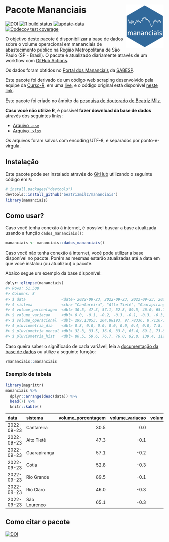 
<!-- README.md is generated from README.Rmd. Please edit that file -->

# Pacote Mananciais <img src="man/figures/hexlogo.png" align="right" width = "120px"/>

<!-- badges: start -->

[![DOI](https://zenodo.org/badge/DOI/10.5281/zenodo.4733056.svg)](https://doi.org/10.5281/zenodo.4733056)
[![R build
status](https://github.com/beatrizmilz/mananciais/workflows/R-CMD-check/badge.svg)](https://github.com/beatrizmilz/mananciais/actions)
[![update-data](https://github.com/beatrizmilz/mananciais/actions/workflows/2-update_data.yaml/badge.svg)](https://github.com/beatrizmilz/mananciais/actions/workflows/2-update_data.yaml)
[![Codecov test
coverage](https://codecov.io/gh/beatrizmilz/mananciais/branch/master/graph/badge.svg)](https://codecov.io/gh/beatrizmilz/mananciais?branch=master)
<!-- badges: end -->

O objetivo deste pacote é disponibilizar a base de dados sobre o volume
operacional em mananciais de abastecimento público na Região
Metropolitana de São Paulo (SP - Brasil). O pacote é atualizado
diariamente através de um workflow com [GitHub
Actions](https://github.com/beatrizmilz/mananciais/actions).

Os dados foram obtidos no [Portal dos
Mananciais](http://mananciais.sabesp.com.br/Situacao) da
[SABESP](http://site.sabesp.com.br/site/Default.aspx).

Este pacote foi derivado de um código web scraping desenvolvido pela
equipe da [Curso-R](https://www.curso-r.com/), em uma
[live](https://youtu.be/jvZIxrMmOcQ), e o código original está
disponível [neste
link](https://github.com/curso-r/lives/blob/master/drafts/20200730_scraper_sabesp.R).

Este pacote foi criado no âmbito da [pesquisa de doutorado de Beatriz
Milz](https://beatrizmilz.github.io/tese/).

**Caso você não utilize R**, é possível **fazer download da base de
dados** através dos seguintes links:

-   [Arquivo
    `.csv`](https://github.com/beatrizmilz/mananciais/raw/master/inst/extdata/mananciais.csv)
-   [Arquivo
    `.xlsx`](https://github.com/beatrizmilz/mananciais/blob/master/inst/extdata/mananciais.xlsx?raw=true)

Os arquivos foram salvos com encoding UTF-8, e separados por
ponto-e-vírgula.

## Instalação

Este pacote pode ser instalado através do [GitHub](https://github.com/)
utilizando o seguinte código em `R`:

``` r
# install.packages("devtools")
devtools::install_github("beatrizmilz/mananciais")
library(mananciais)
```

## Como usar?

Caso você tenha conexão à internet, é possível buscar a base atualizada
usando a função `dados_mananciais()`:

``` r
mananciais <- mananciais::dados_mananciais() 
```

Caso você não tenha conexão à internet, você pode utilizar a base
disponível no pacote. Porém as mesmas estarão atualizadas até a data em
que você instalou (ou atualizou) o pacote.

Abaixo segue um exemplo da base disponível:

``` r
dplyr::glimpse(mananciais)
#> Rows: 51,508
#> Columns: 8
#> $ data                <date> 2022-09-23, 2022-09-23, 2022-09-23, 2022-09-23, 2…
#> $ sistema             <chr> "Cantareira", "Alto Tietê", "Guarapiranga", "Cotia…
#> $ volume_porcentagem  <dbl> 30.5, 47.3, 57.1, 52.8, 89.5, 46.0, 65.1, 30.5, 47…
#> $ volume_variacao     <dbl> 0.0, -0.1, -0.2, -0.3, -0.1, -0.3, -0.3, -0.1, -0.…
#> $ volume_operacional  <dbl> 299.13853, 264.88193, 97.78336, 8.71167, 100.37407…
#> $ pluviometria_dia    <dbl> 0.8, 0.0, 0.0, 0.0, 0.0, 0.4, 0.0, 7.8, 4.9, 3.6, …
#> $ pluviometria_mensal <dbl> 32.3, 33.5, 36.6, 33.8, 65.4, 69.2, 73.8, 31.5, 33…
#> $ pluviometria_hist   <dbl> 80.5, 59.6, 76.7, 76.0, 92.8, 139.4, 112.5, 80.5, …
```

Caso queira saber o significado de cada variável, leia a [documentação
da base de
dados](https://beatrizmilz.github.io/mananciais/reference/mananciais.html)
ou utilize a seguinte função:

``` r
?mananciais::mananciais
```

### Exemplo de tabela

``` r
library(magrittr)
mananciais %>% 
  dplyr::arrange(desc(data)) %>% 
  head(7) %>%
  knitr::kable()
```

| data       | sistema      | volume_porcentagem | volume_variacao | volume_operacional | pluviometria_dia | pluviometria_mensal | pluviometria_hist |
|:-----------|:-------------|-------------------:|----------------:|-------------------:|-----------------:|--------------------:|------------------:|
| 2022-09-23 | Cantareira   |               30.5 |             0.0 |          299.13853 |              0.8 |                32.3 |              80.5 |
| 2022-09-23 | Alto Tietê   |               47.3 |            -0.1 |          264.88193 |              0.0 |                33.5 |              59.6 |
| 2022-09-23 | Guarapiranga |               57.1 |            -0.2 |           97.78336 |              0.0 |                36.6 |              76.7 |
| 2022-09-23 | Cotia        |               52.8 |            -0.3 |            8.71167 |              0.0 |                33.8 |              76.0 |
| 2022-09-23 | Rio Grande   |               89.5 |            -0.1 |          100.37407 |              0.0 |                65.4 |              92.8 |
| 2022-09-23 | Rio Claro    |               46.0 |            -0.3 |            6.28846 |              0.4 |                69.2 |             139.4 |
| 2022-09-23 | São Lourenço |               65.1 |            -0.3 |           57.82444 |              0.0 |                73.8 |             112.5 |

## Como citar o pacote

[![DOI](https://zenodo.org/badge/DOI/10.5281/zenodo.4733056.svg)](https://doi.org/10.5281/zenodo.4733056)
